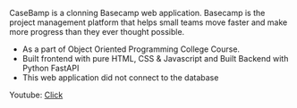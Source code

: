 CaseBamp is a clonning Basecamp web application. Basecamp is the project management platform that helps small teams move faster and make more progress than they ever thought possible.
* As a part of Object Oriented Programming College Course.
* Built frontend with pure HTML, CSS & Javascript and Built Backend with Python FastAPI
* This web application did not connect to the database

Youtube: [Click](https://youtu.be/JlkSLlzJSFY?si=iejMTwYQlGlKCae6)
